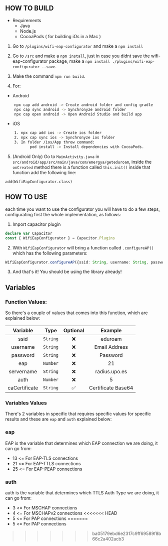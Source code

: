 ## HOW TO BUILD  ##
 
 - Requirements
    * Java 
    * Node.js
    * CocoaPods ( for building iOs in a Mac )
    
1. Go to ``/plugins/wifi-eap-configurator`` and make a ``npm install``

2. Go to ``/src`` and make a ``npm install``, just in case you didnt save the wifi-eap-configurator package, make a ``npm install ./plugins/wifi-eap-configurator --save``.

3. Make the command ``npm run build``.

4. For:

- Android
```bash
    npx cap add android -> Create android folder and config gradle
    npx cap sync android -> Synchronyze android folder
    npx cap open android -> Open Android Studio and build app
```

- iOS 
```bash
    1. npx cap add ios -> Create ios folder
    2. npx cap sync ios -> Synchronyze ios folder
    3. In folder /ios/App throw command:
           pod install -> Install dependencies with CocoaPods.
```

5. (Android Only) Go to ``MainActivity.java`` in ``src/android/app/src/main/java/com/emergya/geteduroam``, inside the ``onCreated`` method there is a function called ``this.init()`` inside that function  add the following line:

```Android
add(WifiEapConfigurator.class)
```

## HOW TO USE ##

each time you want to use the configurator you will have to do a few steps, configurating first the whole implementation, as follows:

1. Import capacitor plugin

```TypeScript
declare var Capacitor
const { WifiEapConfigurator } = Capacitor.Plugins
```
2. With ``WifiEapConfigurator`` will bring a function called ``.configureAP()`` which has the following parameters: 
```TypeScript
WifiEapConfigurator.configureAP({ssid: String, username: String, password: String, eap: Number, servername: String, auth: Number, caCertificate: String})
```
3. And that's it! You should be using the library already!

## Variables

### Function Values:
So there's a couple of values that comes into this function, which are explained below:

| Variable|Type|Optional|Example|
|:---: |:---: |:---: |:---: |
|ssid|`String`|❌|eduroam|
|username|`String`|❌|Email Address  |
|password|`String`|❌|Password|
|eap|`Number`|❌|21|
|servername |`String`|❌|radius.upo.es|
|auth|`Number`|❌|5|
|caCertificate|`String`|✅|Certificate Base64|

### Variables Values

There's 2 variables in specific that requires specific values for specific results and these are `eap` and `auth` explained below:

### eap

EAP is the variable that determines which EAP connection we are doing, it can go from:

- 13 <= For EAP-TLS connections
- 21 <= For EAP-TTLS connections
- 25 <= For EAP-PEAP connections

### auth

auth is the variable that determines which TTLS Auth Type we are doing, it can go from:

- 3 <= For MSCHAP connections
- 4 <= For MSCHAPv2 connections
<<<<<<< HEAD
- 5 <= For PAP connections
=======
- 5 <= For PAP connections
>>>>>>> ba05179ebd6e2317c9ff69589f8b66c2a402acb3
